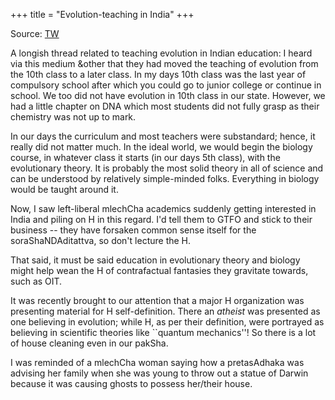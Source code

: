 +++
title = "Evolution-teaching in India"
+++

Source: [TW](https://threadreaderapp.com/thread/1666634215801094145.html)

A longish thread related to teaching evolution in Indian education: I heard via this medium &other that they had moved the teaching of evolution from the 10th class to a later class. In my days 10th class was the last year of compulsory school after which you could go to junior college or continue in school. We too did not have evolution in 10th class in our state. However, we had a little chapter on DNA which most students did not fully grasp as their chemistry was not up to mark. 

In our days the curriculum and most teachers were substandard; hence, it really did not matter much. In the ideal world, we would begin the biology course, in whatever class it starts (in our days 5th class), with the evolutionary theory. It is probably the most solid theory in all of science and can be understood by relatively simple-minded folks. Everything in biology would be taught around it. 

Now, I saw left-liberal mlechCha academics suddenly getting interested in India and piling on H in this regard. I'd tell them to GTFO and stick to their business -- they have forsaken common sense itself for the soraShaNDAditattva, so don't lecture the H. 

That said, it must be said education in evolutionary theory and biology might help wean the H of contrafactual fantasies they gravitate towards, such as OIT. 

It was recently brought to our attention that a major H organization was presenting material for H self-definition. There an _atheist_ was presented as one believing in evolution; while H, as per their definition, were portrayed as believing in scientific theories like ``quantum mechanics''! So there is a lot of house cleaning even in our pakSha. 

I was reminded of a mlechCha woman saying how a pretasAdhaka was advising her family when she was young to throw out a statue of Darwin because it was causing ghosts to possess her/their house. 
